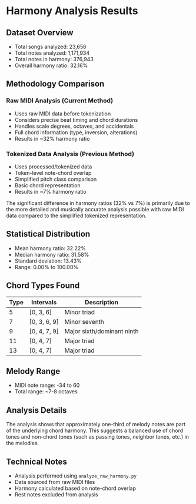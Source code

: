 # Harmony Analysis Results

## Dataset Overview
- Total songs analyzed: 23,656
- Total notes analyzed: 1,171,934
- Total notes in harmony: 376,943
- Overall harmony ratio: 32.16%

## Methodology Comparison
### Raw MIDI Analysis (Current Method)
- Uses raw MIDI data before tokenization
- Considers precise beat timing and chord durations
- Handles scale degrees, octaves, and accidentals
- Full chord information (type, inversion, alterations)
- Results in ~32% harmony ratio

### Tokenized Data Analysis (Previous Method)
- Uses processed/tokenized data
- Token-level note-chord overlap
- Simplified pitch class comparison
- Basic chord representation
- Results in ~7% harmony ratio

The significant difference in harmony ratios (32% vs 7%) is primarily due to the more detailed and musically accurate analysis possible with raw MIDI data compared to the simplified tokenized representation.

## Statistical Distribution
- Mean harmony ratio: 32.22%
- Median harmony ratio: 31.58%
- Standard deviation: 13.43%
- Range: 0.00% to 100.00%

## Chord Types Found
| Type | Intervals    | Description      |
|------|-------------|------------------|
| 5    | [0, 3, 6]   | Minor triad      |
| 7    | [0, 3, 6, 9]| Minor seventh    |
| 9    | [0, 4, 7, 9]| Major sixth/dominant ninth |
| 11   | [0, 4, 7]   | Major triad      |
| 13   | [0, 4, 7]   | Major triad      |

## Melody Range
- MIDI note range: -34 to 60
- Total range: ~7-8 octaves

## Analysis Details
The analysis shows that approximately one-third of melody notes are part of the underlying chord harmony. This suggests a balanced use of chord tones and non-chord tones (such as passing tones, neighbor tones, etc.) in the melodies.

## Technical Notes
- Analysis performed using `analyze_raw_harmony.py`
- Data sourced from raw MIDI files
- Harmony calculated based on note-chord overlap
- Rest notes excluded from analysis 